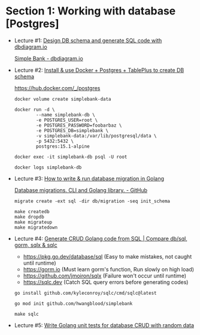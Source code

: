 # Section 1: Working with database [Postgres]

- Lecture #1: [Design DB schema and generate SQL code with dbdiagram.io](https://www.youtube.com/watch?v=rx6CPDK_5mU&list=PLy_6D98if3ULEtXtNSY_2qN21VCKgoQAE&index=1)

  [Simple Bank - dbdiagram.io](https://dbdiagram.io/d/647ab0a0722eb77494507465)

- Lecture #2: [Install & use Docker + Postgres + TablePlus to create DB schema](https://www.youtube.com/watch?v=Q9ipbLeqmQo&list=PLy_6D98if3ULEtXtNSY_2qN21VCKgoQAE&index=2)

  https://hub.docker.com/_/postgres

  ```shell
  docker volume create simplebank-data

  docker run -d \
          --name simplebank-db \
          -e POSTGRES_USER=root \
          -e POSTGRES_PASSWORD=foobarbaz \
          -e POSTGRES_DB=simplebank \
          -v simplebank-data:/var/lib/postgresql/data \
          -p 5432:5432 \
          postgres:15.1-alpine

  docker exec -it simplebank-db psql -U root

  docker logs simplebank-db
  ```

- Lecture #3: [How to write & run database migration in Golang](https://www.youtube.com/watch?v=0CYkrGIJkpw&list=PLy_6D98if3ULEtXtNSY_2qN21VCKgoQAE&index=3)

  [Database migrations. CLI and Golang library. - GitHub](https://github.com/golang-migrate/migrate)

  ```shell
  migrate create -ext sql -dir db/migration -seq init_schema
  
  make createdb
  make dropdb
  make migrateup
  make migratedown
  ```

- Lecture #4: [Generate CRUD Golang code from SQL | Compare db/sql, gorm, sqlx & sqlc](https://youtu.be/prh0hTyI1sU?list=PLy_6D98if3ULEtXtNSY_2qN21VCKgoQAE)

  - https://pkg.go.dev/database/sql (Easy to make mistakes, not caught until runtime)
  - https://gorm.io (Must learn gorm's function, Run slowly on high load)
  - https://github.com/jmoiron/sqlx (Failure won't occur until runtime)
  - https://sqlc.dev (Catch SQL query errors before generating codes)

  ```shell
  go install github.com/kyleconroy/sqlc/cmd/sqlc@latest
  
  go mod init github.com/hwangblood/simplebank
  
  make sqlc
  ```

- Lecture #5: [Write Golang unit tests for database CRUD with random data](https://youtu.be/phHDfOHB2PU?list=PLy_6D98if3ULEtXtNSY_2qN21VCKgoQAE)
